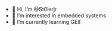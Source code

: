 - 👋 Hi, I’m @St0lerjr
- 👀 I’m interested in embedded systems
- 🌱 I’m currently learning GEII


<!---
St0lerjr/St0lerjr is a ✨ special ✨ repository because its `README.md` (this file) appears on your GitHub profile.
You can click the Preview link to take a look at your changes.
--->
